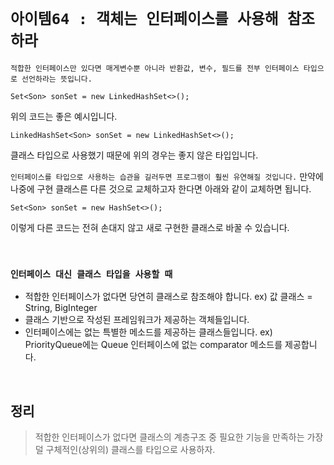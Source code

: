 # `아이템64 : 객체는 인터페이스를 사용해 참조하라`

`적합한 인터페이스만 있다면 매게변수뿐 아니라 반환값, 변수, 필드를 전부 인터페이스 타입으로 선언하라는 뜻입니다.`

```
Set<Son> sonSet = new LinkedHashSet<>();
```

위의 코드는 좋은 예시입니다. 

```
LinkedHashSet<Son> sonSet = new LinkedHashSet<>();
```

클래스 타입으로 사용했기 때문에 위의 경우는 좋지 않은 타입입니다. 

`인터페이스를 타입으로 사용하는 습관을 길러두면 프로그램이 훨씬 유연해질 것입니다.`
만약에 나중에 구현 클래스른 다른 것으로 교체하고자 한다면 아래와 같이 교체하면 됩니다.

```
Set<Son> sonSet = new HashSet<>();
```

이렇게 다른 코드는 전혀 손대지 않고 새로 구현한 클래스로 바꿀 수 있습니다. 

<br>

### `인터페이스 대신 클래스 타입을 사용할 때`

- 적합한 인터페이스가 없다면 당연히 클래스로 참조해야 합니다. ex) 값 클래스 = String, BigInteger
- 클래스 기반으로 작성된 프레임워크가 제공하는 객체들입니다. 
- 인터페이스에는 없는 특별한 메소드를 제공하는 클래스들입니다. ex) PriorityQueue에는 Queue 인터페이스에 없는 comparator 메소드를 제공합니다.


<br>

## 정리

> 적합한 인터페이스가 없다면 클래스의 계층구조 중 필요한 기능을 만족하는 가장 덜 구체적인(상위의) 클래스를 타입으로 사용하자.

